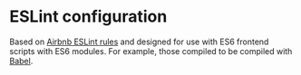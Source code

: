 # ESLint configuration

Based on [Airbnb ESLint rules](https://github.com/airbnb/javascript/blob/master/linters/.eslintrc) and designed for use with ES6 frontend scripts with ES6 modules.
For example, those compiled to be compiled with [Babel](https://github.com/babel/babel).
